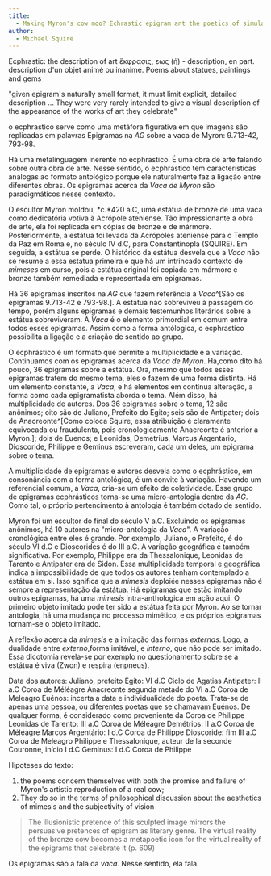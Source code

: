 ```yaml
---
title: 
  - Making Myron's cow moo? Echrastic epigram ant the poetics of simulation
author:
  - Michael Squire
--- 
```


Ecphrastic: the description of art
ἔκφρασις, εως (ἡ) - description, en part. description d'un objet animé ou inanimé.
Poems about statues, paintings and gems

"given epigram's naturally small format, it must limit explicit, detailed description ... They were very rarely intended to give a visual description of the appearance of the works of art they celebrate"

o ecphrastico serve como uma metáfora figurativa em que imagens são replicadas em palavras
Epigramas na *AG* sobre a vaca de Myron: 9.713-42, 793-98.

Há uma metalínguagem inerente no ecphrastico. É uma obra de arte falando sobre outra obra de arte. Nesse sentido, o ecphrastico tem características análogas ao formato antológico porque ele naturalmente faz a ligação entre diferentes obras. Os epigramas acerca da *Vaca de Myron* são paradigmáticos nesse contexto. 

O escultor Myron moldou, *c.*420 a.C, uma estátua de bronze de uma vaca como dedicatória votiva à Acrópole ateniense. Tão impressionante a obra de arte, ela foi replicada em cópias de bronze e de mármore. Posteriormente, a estátua foi levada da Acrópoles ateniense para o Templo da Paz em Roma e, no século IV d.C, para Constantinopla (SQUIRE). Em seguida, a estátua se perde. O histórico da estátua desvela que a *Vaca* não se resume a essa estatua primeira e que há um intrincado contexto de *mimeses* em curso, pois a estátua original foi copiada em mármore e bronze também remediada e representada em epigramas.

Há 36 epigramas inscritos na *AG* que fazem referência à *Vaca*^[São os epigramas 9.713-42 e 793-98.]. A estátua não sobreviveu à passagem do tempo, porém alguns epigramas e demais testemunhos literários sobre a estátua sobreviveram. A *Vaca* é o elemento primordial em comum entre todos esses epigramas. Assim como a forma antólogica, o ecphrastico possibilita a ligação e a criação de sentido ao grupo.

O ecphrástico é um formato que permite a multiplicidade e a variação. Continuamos com os epigramas acerca da *Vaca de Myron*. Há,como dito há pouco, 36 epigramas sobre a estátua. Ora, mesmo que todos esses epigramas tratem do mesmo tema, eles o fazem de uma forma distinta. Há um elemento constante, a *Vaca*, e há elementos em contínua alteração, a forma como cada epigramatista aborda o tema. Além disso, há multiplicidade de autores. Dos 36 epigramas sobre o tema, 12 são anônimos; oito são de Juliano, Prefeito do Egito; seis são de Antipater; dois de Anacreonte^[Como coloca Squire, essa atribuição é claramente equivocada ou fraudulenta, pois cronologicamente Anacreonte é anterior a Myron.]; dois de Euenos; e Leonidas, Demetrius, Marcus Argentario, Dioscoride, Philippe e Geminus escreveram, cada um deles, um epigrama sobre o tema. 

A multiplicidade de epigramas e autores desvela como o ecphrástico, em consonância com a forma antológica, é um convite à variação. Havendo um referencial comum, a *Vaca*, cria-se um efeito de coletividade. Esse grupo de epigramas ecphrásticos torna-se uma micro-antologia dentro da *AG*. Como tal, o próprio pertencimento à antologia é também dotado de sentido. 

Myron foi um escultor do final do século V a.C. Excluindo os epigramas anônimos, há 10 autores na "micro-antologia da *Vaca*". A variação cronológica entre eles é grande. Por exemplo, Juliano, o Prefeito, é do século VI d.C e Dioscorides é do III a.C. A variação geográfica é também significativa. Por exemplo, Philippe era da Thessalonique, Leonidas de Tarento e Antipater era de Sidon. Essa multiplicidade temporal e geográfica indica a impossibilidade de que todos os autores tenham contemplado a estátua em si. Isso sgnifica que a *mimesis* deploiée nesses epigramas não é sempre a representação da estátua. Há epigramas que estão imitando outros epigramas, há uma *mimesis* intra-anthologica em ação aqui. O primeiro objeto imitado pode ter sido a estátua feita por Myron. Ao se tornar antologia, há uma mudança no processo mimético, e os próprios epigramas tornam-se o objeto imitado. 

A reflexão acerca da *mimesis* e a imitação das formas *externas*. Logo, a dualidade entre *externo*,forma imitável, e *interno*, que não pode ser imitado. Essa dicotomia revela-se por exemplo no questionamento sobre se a estátua é viva (Zwon) e respira (enpneus).

Data dos autores: 
Juliano, prefeito Egito: VI d.C Ciclo de Agatias
Antipater: II a.C Coroa de Méléagre
Anacreonte segunda metade do VI a.C Coroa de Meleagro
Euénos: incerta a data e individualidade do poeta. Trata-se de apenas uma pessoa, ou diferentes poetas que se chamavam Euénos. De qualquer forma, é considerado como proveniente da Coroa de Philippe
Leonidas de Tarento: III a.C Coroa de Méléagre
Demétrios: II a.C Coroa de Méléagre
Marcos Argentário: I d.C Coroa de Philippe
Dioscoride: fim III a.C Coroa de Meleagro
Philippe e Thessalonique, auteur de la seconde Couronne, início I d.C
Geminus: I d.C Coroa de Philippe

Hipoteses do texto:
1. the poems concern themselves with both the promise and failure of Myron's artistic reproduction of a real cow;
2. They do so in the terms of philosophical discussion about the aesthetics of mimesis and the subjectivity of vision

> The illusionistic pretence of this sculpted image mirrors the persuasive pretences of epigram as literary genre. The virtual reality of the bronze cow becomes a metapoetic icon for the virtual reality of the epigrams that celebrate it (p. 609)

Os epigramas são a fala da *vaca*. Nesse sentido, ela fala.
